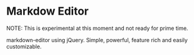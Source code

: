 # Markdow Editor

NOTE: This is experimental at this moment and not ready for prime time.


markdown-editor using jQuery. Simple, powerful, feature rich and easily customizable.
